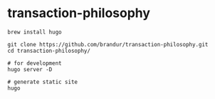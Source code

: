 # transaction-philosophy

```
brew install hugo

git clone https://github.com/brandur/transaction-philosophy.git
cd transaction-philosophy/

# for development
hugo server -D

# generate static site
hugo
```
